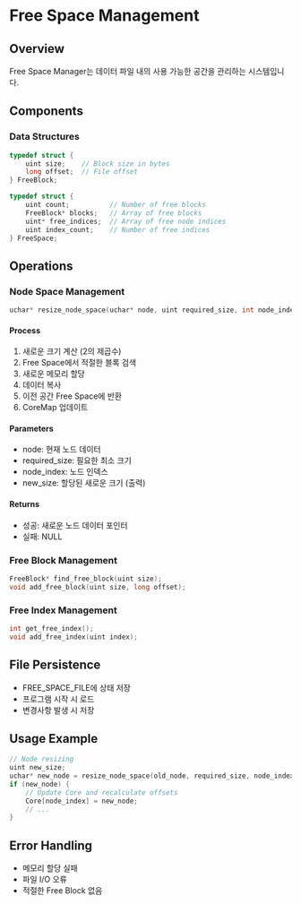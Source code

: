 # Free Space Management

## Overview
Free Space Manager는 데이터 파일 내의 사용 가능한 공간을 관리하는 시스템입니다.

## Components

### Data Structures
```c
typedef struct {
    uint size;    // Block size in bytes
    long offset;  // File offset
} FreeBlock;

typedef struct {
    uint count;          // Number of free blocks
    FreeBlock* blocks;   // Array of free blocks
    uint* free_indices;  // Array of free node indices
    uint index_count;    // Number of free indices
} FreeSpace;
```

## Operations

### Node Space Management
```c
uchar* resize_node_space(uchar* node, uint required_size, int node_index, uint* new_size);
```

#### Process
1. 새로운 크기 계산 (2의 제곱수)
2. Free Space에서 적절한 블록 검색
3. 새로운 메모리 할당
4. 데이터 복사
5. 이전 공간 Free Space에 반환
6. CoreMap 업데이트

#### Parameters
- node: 현재 노드 데이터
- required_size: 필요한 최소 크기
- node_index: 노드 인덱스
- new_size: 할당된 새로운 크기 (출력)

#### Returns
- 성공: 새로운 노드 데이터 포인터
- 실패: NULL

### Free Block Management
```c
FreeBlock* find_free_block(uint size);
void add_free_block(uint size, long offset);
```

### Free Index Management
```c
int get_free_index();
void add_free_index(uint index);
```

## File Persistence
- FREE_SPACE_FILE에 상태 저장
- 프로그램 시작 시 로드
- 변경사항 발생 시 저장

## Usage Example
```c
// Node resizing
uint new_size;
uchar* new_node = resize_node_space(old_node, required_size, node_index, &new_size);
if (new_node) {
    // Update Core and recalculate offsets
    Core[node_index] = new_node;
    // ...
}
```

## Error Handling
- 메모리 할당 실패
- 파일 I/O 오류
- 적절한 Free Block 없음 